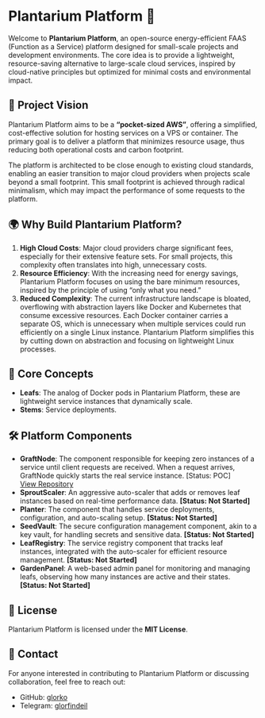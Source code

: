 # Plantarium Platform 🌱

Welcome to **Plantarium Platform**, an open-source energy-efficient FAAS (Function as a Service) platform designed for small-scale projects and development environments. The core idea is to provide a lightweight, resource-saving alternative to large-scale cloud services, inspired by cloud-native principles but optimized for minimal costs and environmental impact.

## 🚀 Project Vision

Plantarium Platform aims to be a **“pocket-sized AWS”**, offering a simplified, cost-effective solution for hosting services on a VPS or container. The primary goal is to deliver a platform that minimizes resource usage, thus reducing both operational costs and carbon footprint.

The platform is architected to be close enough to existing cloud standards, enabling an easier transition to major cloud providers when projects scale beyond a small footprint. This small footprint is achieved through radical minimalism, which may impact the performance of some requests to the platform.

## 🌍 Why Build Plantarium Platform?

1. **High Cloud Costs**: Major cloud providers charge significant fees, especially for their extensive feature sets. For small projects, this complexity often translates into high, unnecessary costs.
2. **Resource Efficiency**: With the increasing need for energy savings, Plantarium Platform focuses on using the bare minimum resources, inspired by the principle of using “only what you need.”
3. **Reduced Complexity**: The current infrastructure landscape is bloated, overflowing with abstraction layers like Docker and Kubernetes that consume excessive resources. Each Docker container carries a separate OS, which is unnecessary when multiple services could run efficiently on a single Linux instance. Plantarium Platform simplifies this by cutting down on abstraction and focusing on lightweight Linux processes.

## 🌱 Core Concepts

- **Leafs**: The analog of Docker pods in Plantarium Platform, these are lightweight service instances that dynamically scale.
- **Stems**: Service deployments.

## 🛠️ Platform Components

- **GraftNode**: The component responsible for keeping zero instances of a service until client requests are received. When a request arrives, GraftNode quickly starts the real service instance. [Status: POC]  
  [View Repository](https://github.com/plantarium-platform/graftnode-go)
- **SproutScaler**: An aggressive auto-scaler that adds or removes leaf instances based on real-time performance data. **[Status: Not Started]**
- **Planter**: The component that handles service deployments, configuration, and auto-scaling setup. **[Status: Not Started]**
- **SeedVault**: The secure configuration management component, akin to a key vault, for handling secrets and sensitive data. **[Status: Not Started]**
- **LeafRegistry**: The service registry component that tracks leaf instances, integrated with the auto-scaler for efficient resource management. **[Status: Not Started]**
- **GardenPanel**: A web-based admin panel for monitoring and managing leafs, observing how many instances are active and their states. **[Status: Not Started]**

## 📜 License

Plantarium Platform is licensed under the **MIT License**. 

## 👥 Contact

For anyone interested in contributing to Plantarium Platform or discussing collaboration, feel free to reach out:

- GitHub: [glorko](https://github.com/glorko)
- Telegram: [glorfindeil](https://t.me/glorfindeil)
